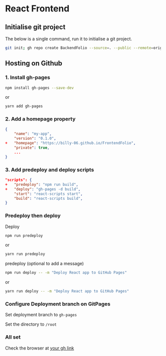 # React Frontend

## Initialise git project

The below is a single command, run it to initialise a git project.

```bash
git init; gh repo create BackendFolio --source=. --public --remote=origin; git add .; git commit -m "Express backend"; git push -u origin master
```

## Hosting on Github

### 1. Install gh-pages

```bash
npm install gh-pages --save-dev
```

or

```bash
yarn add gh-pages
```

### 2. Add a homepage property

```json
{
    "name": "my-app",
    "version": "0.1.0",
+   "homepage": "https://billy-06.github.io/FrontendFolio",
    "private": true,
    ...
}
```

### 3. Add predeploy and deploy scripts

```json
"scripts": {
+   "predeploy": "npm run build",
+   "deploy": "gh-pages -d build",
    "start": "react-scripts start",
    "build": "react-scripts build",
}
```

### Predeploy then deploy

Deploy

```bash
npm run predeploy
```

or

```bash
yarn run predeploy
```

predeploy (optional to add a message)

```bash
npm run deploy -- -m "Deploy React app to GitHub Pages"
```

or

```bash
yarn run deploy -- -m "Deploy React app to GitHub Pages"
```

### Configure Deployment branch on GitPages

Set deployment branch to `gh-pages`

Set the directory to `/root`

### All set

Check the browser at [your gh link](https://billy-06.github.io/FrontendFolio)
